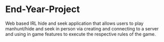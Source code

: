 # End-Year-Project
Web based IRL hide and seek application that allows users to play manhunt/hide and seek in person via creating and connecting to a server and using in game features to execute the respective rules of the game.  
